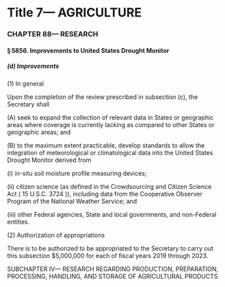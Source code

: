 
# Title 7— AGRICULTURE
### CHAPTER 88— RESEARCH
#### § 5856. Improvements to United States Drought Monitor
##### (d) Improvements

(1) In general

Upon the completion of the review prescribed in subsection (c), the Secretary shall

(A) seek to expand the collection of relevant data in States or geographic areas where coverage is currently lacking as compared to other States or geographic areas; and

(B) to the maximum extent practicable, develop standards to allow the integration of meteorological or climatological data into the United States Drought Monitor derived from

(i) in-situ soil moisture profile measuring devices;

(ii) citizen science (as defined in the Crowdsourcing and Citizen Science Act ( 15 U.S.C. 3724 )), including data from the Cooperative Observer Program of the National Weather Service; and

(iii) other Federal agencies, State and local governments, and non-Federal entities.

(2) Authorization of appropriations

There is to be authorized to be appropriated to the Secretary to carry out this subsection $5,000,000 for each of fiscal years 2019 through 2023.

SUBCHAPTER IV— RESEARCH REGARDING PRODUCTION, PREPARATION, PROCESSING, HANDLING, AND STORAGE OF AGRICULTURAL PRODUCTS
